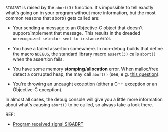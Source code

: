 `SIGABRT` is raised by the `abort(3)` function. It's impossible to tell exactly what's going on in your program without more information, but the most common reasons that abort() gets called are:

- Your sending a message to an Objective-C object that doesn't support/implement that message. This results in the dreaded `unrecognized selector sent to instance` error.

- You have a failed assertion somewhere. In non-debug builds that define the macro `NDEBUG`, the standard library macro `assert(3)` calls `abort()` when the assertion fails.

- You have some memory **stomping**/**allocation** error. When malloc/free detect a corrupted heap, the may call `abort()` (see, e.g. [this question](http://stackoverflow.com/questions/3171194/getting-program-received-signal-sigabrt-in-iphone-sdk)).

- You're throwing an uncaught exception (either a C++ exception or an Objective-C exception).

In almost all cases, the debug console will give you a little more information about what's causing `abort()` to be called, so always take a look there.

REF:
- [Program received signal SIGABRT](http://stackoverflow.com/questions/3887609/program-received-signal-sigabrt?answertab=votes#tab-top)
